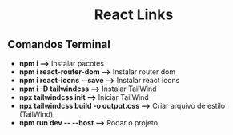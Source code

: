 <h1 align="center">React Links</h1>

<h2>Comandos Terminal</h2>

- <strong>npm i --></strong> Instalar pacotes
- <strong>npm i react-router-dom --></strong> Instalar router dom
- <strong>npm i react-icons --save --></strong> Instalar react icons
- <strong>npm i -D tailwindcss --></strong> Instalar TailWind
- <strong>npx tailwindcss init --></strong> Iniciar TailWind
- <strong>npx tailwindcss build -o output.css --></strong> Criar arquivo de estilo (TailWind)
- <strong>npm run dev -- --host --></strong> Rodar o projeto